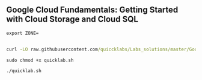 ## Google Cloud Fundamentals: Getting Started with Cloud Storage and Cloud SQL 

```cmd
export ZONE=


curl -LO raw.githubusercontent.com/quiccklabs/Labs_solutions/master/Google%20Cloud%20Fundamentals%20Getting%20Started%20with%20Cloud%20Storage%20and%20Cloud%20SQL/quicklab.sh

sudo chmod +x quicklab.sh

./quicklab.sh
```
